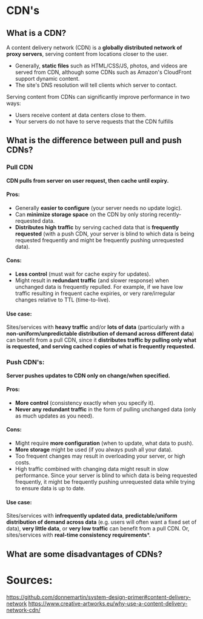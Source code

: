 # CDN's

## What is a CDN?
A content delivery network (CDN) is a **globally distributed network of proxy servers**, serving content from locations closer to the user. 

- Generally, **static files** such as HTML/CSS/JS, photos, and videos are served from CDN, although some CDNs such as Amazon's CloudFront support dynamic content. 
- The site's DNS resolution will tell clients which server to contact.

Serving content from CDNs can significantly improve performance in two ways:
- Users receive content at data centers close to them. 
- Your servers do not have to serve requests that the CDN fulfills

## What is the difference between pull and push CDNs? 

### Pull CDN
**CDN pulls from server on user request, then cache until expiry.**

#### Pros: 
- Generally **easier to configure** (your server needs no update logic).
- Can **minimize storage space** on the CDN by only storing recently-requested data. 
- **Distributes high traffic** by serving cached data that is **frequently requested** (with a push CDN, your server is blind to which data is being requested frequently and might be frequently pushing unrequested data).

#### Cons: 
- **Less control** (must wait for cache expiry for updates).
- Might result in **redundant traffic** (and slower response) when unchanged data is frequently repulled. For example, if we have low traffic resulting in frequent cache expiries, or very rare/irregular changes relative to TTL (time-to-live).

#### Use case: 
Sites/services with **heavy traffic** and/or **lots of data** (particularly with a **non-uniform/unpredictable distribution of demand across different data**) can benefit from a pull CDN, since it **distributes traffic by pulling only what is requested, and serving cached copies of what is frequently requested.** 

### Push CDN's: 
**Server pushes updates to CDN only on change/when specified.**

#### Pros: 
- **More control** (consistency exactly when you specify it).
- **Never any redundant traffic** in the form of pulling unchanged data (only as much updates as you need).

#### Cons: 
- Might require **more configuration** (when to update, what data to push).
- **More storage** might be used (if you always push all your data).
- Too frequent changes may result in overloading your server, or high costs.
- High traffic combined with changing data might result in slow performance. Since your server is blind to which data is being requested frequently, it might be frequently pushing unrequested data while trying to ensure data is up to date. 

#### Use case: 
Sites/services with **infrequently updated data**, **predictable/uniform distribution of demand across data** (e.g. users will often want a fixed set of data), **very little data**, or **very low traffic** can benefit from a pull CDN. Or, sites/services with **real-time consistency requirements***. 

## What are some disadvantages of CDNs? 

# Sources:
https://github.com/donnemartin/system-design-primer#content-delivery-network
https://www.creative-artworks.eu/why-use-a-content-delivery-network-cdn/
